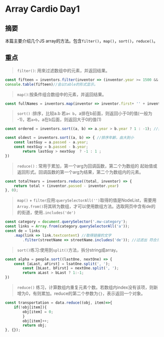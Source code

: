 # Array Cardio Day1

## 摘要
本篇主要介绍几个JS array的方法。包含`filter()`，`map()`，`sort()`，`reduce()`。

## 重点
> `filter()`:  用來过滤数组中的元素，并返回结果。

```Javascript
const fifteen = inventors.filter(inventor => (inventor.year >= 1500 && inventor.year < 1600));
console.table(fifteen)//会以table的形式显示。
```

> `map()`:按条件组合数组中的元素，并返回结果。

```Javascript
const fullNames = inventors.map(inventor => inventor.first+ '' + inventor.last);
```

> `sort()` :排序，比较a.b  若`a< b`，a排在b前面，则返回小于0的值(一般为 -1)，若`a>b`，a在b后面，则返回大于0的值(1)

```javascript
const ordered = inventors.sort((a, b) => a.year > b.year ? 1 : -1); //排序出生日期

const oldest = inventors.sort((a, b) => { //排序年齡，由大到小
	const lastGuy = a.passed - a.year;
	const nextGuy = b.passed - b.year;
    	return lastGuy > nextGuy  ? -1 : 1 ;
})
```

> `reduce()` :  常用于累加，第一个arg为回调函数，第二个为数组的 起始值或返回形式。回调函数的第一个arg为结果，第二个为数组内的元素。

```javascript
const totalYears = inventors.reduce((total, inventor) => { 
	return total + (inventor.passed - inventor.year)
}, 0);
```

> `map()` + `filter`应用:`querySelectorAll('')`取得的值是NodeList，需要用`Array.from()`将其转为数组，才可以使用数组方法。选取网页中含有de的的街道，使用`.includes('de')`

```javascript
const category = document.querySelector('.mw-category');
const links = Array.from(category.querySelectorAll('a'));
const de = links
	.map(link => link.textcontent) //取得链接的文字
        .filter(streetName => streetName.includes('de')); //过滤出 符合元素
```

> `sort()`练习:使用到`split()`方法，拆分string成array。

```javascript
const alpha = people.sort((lastOne, nextOne) => {
	const [aLast, aFirst] = lsatOne.split(', ');
    	const [bLast, bFirst] = nextOne.split(', ');
    	return aLast > bLast ? 1:-1;
})
```

> `reduce()` 练习，计算数组内重复元素个数。若数组内index没有该项，则新增为0，有则累加。reduce的第二个参数为`{}`，表示返回一个对象。

```javascript
const transportation = data.reduce((obj, item)=>{
	if(!obj[item]){
    	obj[item] = 0;
    	}
    	obj[item]++;
    	return obj;
}, {});
```
